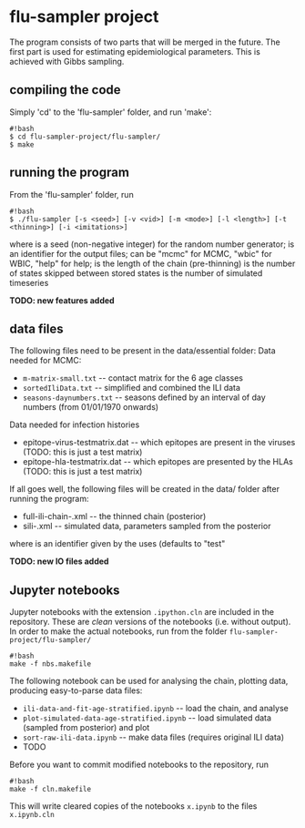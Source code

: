 # flu-sampler project

The program consists of two parts that will be merged in the future.
The first part is used for estimating epidemiological parameters. 
This is achieved with Gibbs sampling.

## compiling the code

Simply 'cd' to the 'flu-sampler' folder, and run 'make':
```
#!bash
$ cd flu-sampler-project/flu-sampler/
$ make
```

## running the program

From the 'flu-sampler' folder, run
```
#!bash
$ ./flu-sampler [-s <seed>] [-v <vid>] [-m <mode>] [-l <length>] [-t <thinning>] [-i <imitations>]
```

where <seed> is a seed (non-negative integer) for the random number generator;
<vid> is an identifier for the output files;
<mode> can be "mcmc" for MCMC, "wbic" for WBIC, "help" for help;
<length> is the length of the chain (pre-thinning)
<thinning> is the number of states skipped between stored states
<imitations> is the number of simulated timeseries


**TODO: new features added** 

## data files

The following files need to be present in the data/essential folder:
Data needed for MCMC:

- `m-matrix-small.txt` -- contact matrix for the 6 age classes
- `sortedIliData.txt` -- simplified and combined the ILI data
- `seasons-daynumbers.txt` -- seasons defined by an interval of day numbers (from 01/01/1970 onwards)

Data needed for infection histories

- epitope-virus-testmatrix.dat -- which epitopes are present in the viruses (TODO: this is just a test matrix)
- epitope-hla-testmatrix.dat -- which epitopes are presented by the HLAs (TODO: this is just a test matrix)

If all goes well, the following files will be created in the data/ folder 
after running the program:

- full-ili-chain-<vid>.xml -- the thinned chain (posterior)
- sili-<vid>.xml -- simulated data, parameters sampled from the posterior

where <vid> is an identifier given by the uses (defaults to "test"

**TODO: new IO files added** 

## Jupyter notebooks

Jupyter notebooks with the extension `.ipython.cln` are included in the repository.
These are *clean* versions of the notebooks (i.e. without output).
In order to make the actual notebooks, run from the folder `flu-sampler-project/flu-sampler/`
```
#!bash
make -f nbs.makefile
```
The following notebook can be used for analysing the chain, plotting data,
producing easy-to-parse data files:

- `ili-data-and-fit-age-stratified.ipynb` -- load the chain, and analyse
- `plot-simulated-data-age-stratified.ipynb` -- load simulated data (sampled from posterior) and plot
- `sort-raw-ili-data.ipynb` -- make data files (requires original ILI data)
- TODO

Before you want to commit modified notebooks to the repository, run
```
#!bash
make -f cln.makefile
```
This will write cleared copies of the notebooks `x.ipynb` to the files `x.ipynb.cln`